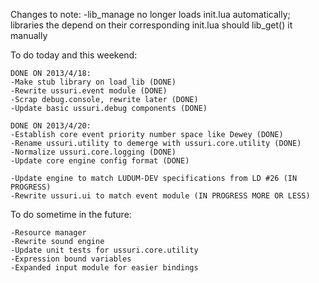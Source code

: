 Changes to note:
	-lib_manage no longer loads init.lua automatically; libraries the depend on their corresponding init.lua should lib_get() it manually

To do today and this weekend:

	DONE ON 2013/4/18:
	-Make stub library on load_lib (DONE)
	-Rewrite ussuri.event module (DONE)
	-Scrap debug.console, rewrite later (DONE)
	-Update basic ussuri.debug components (DONE)

	DONE ON 2013/4/20:
	-Establish core event priority number space like Dewey (DONE)
	-Rename ussuri.utility to demerge with ussuri.core.utility (DONE)
	-Normalize ussuri.core.logging (DONE)
	-Update core engine config format (DONE)

	-Update engine to match LUDUM-DEV specifications from LD #26 (IN PROGRESS)
	-Rewrite ussuri.ui to match event module (IN PROGRESS MORE OR LESS)

To do sometime in the future:

	-Resource manager
	-Rewrite sound engine
	-Update unit tests for ussuri.core.utility
	-Expression bound variables
	-Expanded input module for easier bindings